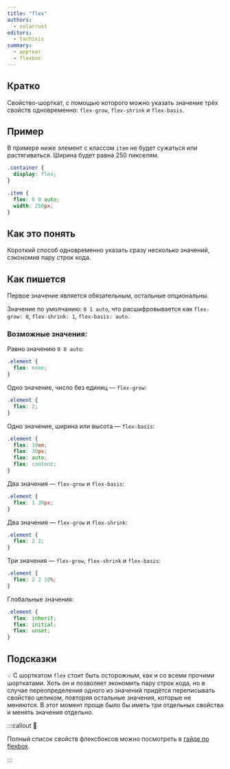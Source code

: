 ```yaml
---
title: "flex"
authors:
  - solarrust
editors:
  - tachisis
summary:
  - шорткат
  - flexbox
---
```


## Кратко

Свойство-шорткат, с помощью которого можно указать значение трёх свойств одновременно: `flex-grow`, `flex-shrink` и `flex-basis`.

## Пример

В примере ниже элемент с классом `item` не будет сужаться или растягиваться. Ширина будет равна 250 пикселям.

```css
.container {
  display: flex;
}

.item {
  flex: 0 0 auto;
  width: 250px;
}
```

## Как это понять

Короткий способ одновременно указать сразу несколько значений, сэкономив пару строк кода.

## Как пишется

Первое значение является обязательным, остальные опциональны.

Значение по умолчанию: `0 1 auto`, что расшифровывается как `flex-grow: 0`, `flex-shrink: 1`, `flex-basis: auto`.

### Возможные значения:

Равно значению `0 0 auto`:
```css
.element {
  flex: none;
}
```

Одно значение, число без единиц — `flex-grow`:
```css
.element {
  flex: 2;
}
```

Одно значение, ширина или высота — `flex-basis`:
```css
.element {
  flex: 10em;
  flex: 30px;
  flex: auto;
  flex: content;
}
```

Два значения — `flex-grow` и `flex-basis`:
```css
.element {
  flex: 1 30px;
}
```

Два значения — `flex-grow` и `flex-shrink`:
```css
.element {
  flex: 2 2;
}
```

Три значения — `flex-grow`, `flex-shrink` и `flex-basis`:
```css
.element {
  flex: 2 2 10%;
}
```

Глобальные значения:
```css
.element {
  flex: inherit;
  flex: initial;
  flex: unset;
}
```

## Подсказки

💡 С шорткатом `flex` стоит быть осторожным, как и со всеми прочими шорткатами. Хоть он и позволяет экономить пару строк кода, но в случае переопределения одного из значений придётся переписывать свойство целиком, повторяя остальные значения, которые не меняются. В этот момент проще было бы иметь три отдельных свойства и менять значения отдельно.

:::callout 📝

Полный список свойств флексбоксов можно посмотреть в [гайде по flexbox](/css/articles/flexbox-guide/).

:::
